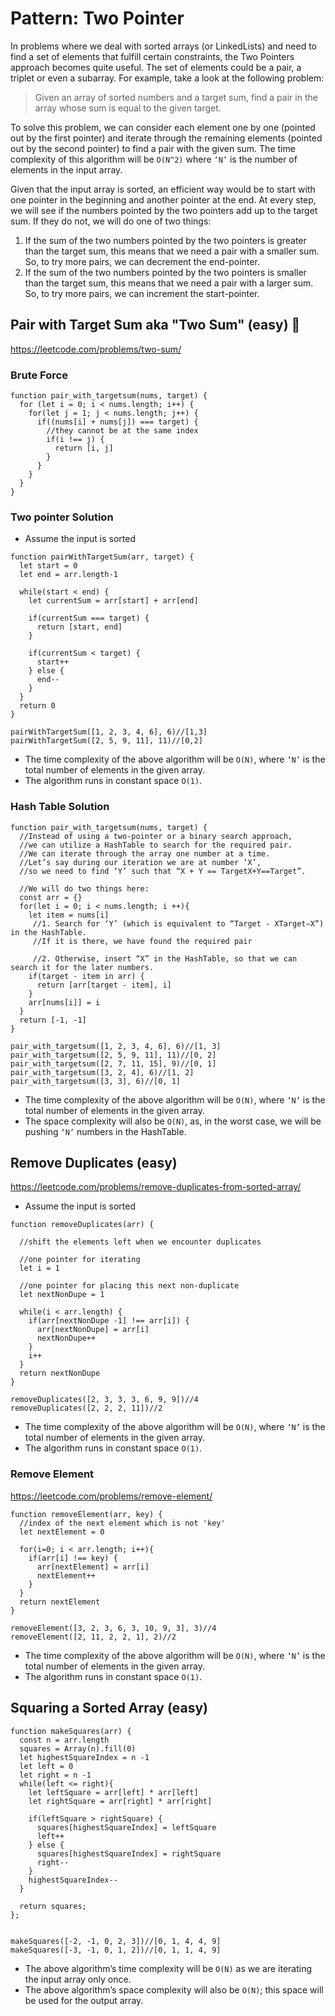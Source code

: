 # Pattern: Two Pointer

In problems where we deal with sorted arrays (or LinkedLists) and need to find a set of elements that fulfill certain constraints, the Two Pointers approach becomes quite useful. The set of elements could be a pair, a triplet or even a subarray. For example, take a look at the following problem:

> Given an array of sorted numbers and a target sum, find a pair in the array whose sum is equal to the given target.

To solve this problem, we can consider each element one by one (pointed out by the first pointer) and iterate through the remaining elements (pointed out by the second pointer) to find a pair with the given sum. The time complexity of this algorithm will be `O(N^2)` where `‘N’` is the number of elements in the input array.

Given that the input array is sorted, an efficient way would be to start with one pointer in the beginning and another pointer at the end. At every step, we will see if the numbers pointed by the two pointers add up to the target sum. If they do not, we will do one of two things:
1. If the sum of the two numbers pointed by the two pointers is greater than the target sum, this means that we need a pair with a smaller sum. So, to try more pairs, we can decrement the end-pointer.
2. If the sum of the two numbers pointed by the two pointers is smaller than the target sum, this means that we need a pair with a larger sum. So, to try more pairs, we can increment the start-pointer.

## Pair with Target Sum  aka "Two Sum" (easy) 🌴 
https://leetcode.com/problems/two-sum/



### Brute Force

````
function pair_with_targetsum(nums, target) {
  for (let i = 0; i < nums.length; i++) {
    for(let j = 1; j < nums.length; j++) {
      if((nums[i] + nums[j]) === target) {
        //they cannot be at the same index
        if(i !== j) {
          return [i, j]
        }
      } 
    }
  }
}
````

### Two pointer Solution
* Assume the input is sorted
````
function pairWithTargetSum(arr, target) {
  let start = 0
  let end = arr.length-1
  
  while(start < end) {
    let currentSum = arr[start] + arr[end]
    
    if(currentSum === target) {
      return [start, end]
    }
    
    if(currentSum < target) {
      start++
    } else {
      end--
    }
  }
  return 0  
}

pairWithTargetSum([1, 2, 3, 4, 6], 6)//[1,3]
pairWithTargetSum([2, 5, 9, 11], 11)//[0,2]
````
- The time complexity of the above algorithm will be `O(N)`, where `‘N’` is the total number of elements in the given array.
- The algorithm runs in constant space `O(1)`.

### Hash Table Solution 
````
function pair_with_targetsum(nums, target) {
  //Instead of using a two-pointer or a binary search approach, 
  //we can utilize a HashTable to search for the required pair. 
  //We can iterate through the array one number at a time. 
  //Let’s say during our iteration we are at number ‘X’, 
  //so we need to find ‘Y’ such that “X + Y == TargetX+Y==Target”. 
  
  //We will do two things here:
  const arr = {}
  for(let i = 0; i < nums.length; i ++){
    let item = nums[i]
     //1. Search for ‘Y’ (which is equivalent to “Target - XTarget−X”) in the HashTable. 
     //If it is there, we have found the required pair
     
     //2. Otherwise, insert “X” in the HashTable, so that we can search it for the later numbers.
    if(target - item in arr) {
      return [arr[target - item], i]
    }
    arr[nums[i]] = i
  }
  return [-1, -1]
}

pair_with_targetsum([1, 2, 3, 4, 6], 6)//[1, 3]
pair_with_targetsum([2, 5, 9, 11], 11)//[0, 2]
pair_with_targetsum([2, 7, 11, 15], 9)//[0, 1]
pair_with_targetsum([3, 2, 4], 6)//[1, 2]
pair_with_targetsum([3, 3], 6)//[0, 1]
````

- The time complexity of the above algorithm will be `O(N)`, where `‘N’` is the total number of elements in the given array.
- The space complexity will also be `O(N)`, as, in the worst case, we will be pushing `‘N’` numbers in the HashTable.
## Remove Duplicates (easy)
https://leetcode.com/problems/remove-duplicates-from-sorted-array/

* Assume the input is sorted
````
function removeDuplicates(arr) {

  //shift the elements left when we encounter duplicates
  
  //one pointer for iterating
  let i = 1
  
  //one pointer for placing this next non-duplicate
  let nextNonDupe = 1

  while(i < arr.length) {
    if(arr[nextNonDupe -1] !== arr[i]) {
      arr[nextNonDupe] = arr[i]
      nextNonDupe++
    }
    i++
  }
  return nextNonDupe  
}

removeDuplicates([2, 3, 3, 3, 6, 9, 9])//4
removeDuplicates([2, 2, 2, 11])//2
````
- The time complexity of the above algorithm will be `O(N)`, where `‘N’` is the total number of elements in the given array.
- The algorithm runs in constant space `O(1)`.

### Remove Element
https://leetcode.com/problems/remove-element/

````
function removeElement(arr, key) {
  //index of the next element which is not 'key'
  let nextElement = 0
  
  for(i=0; i < arr.length; i++){
    if(arr[i] !== key) {
      arr[nextElement] = arr[i]
      nextElement++
    }
  }
  return nextElement
}

removeElement([3, 2, 3, 6, 3, 10, 9, 3], 3)//4
removeElement([2, 11, 2, 2, 1], 2)//2
````
- The time complexity of the above algorithm will be `O(N)`, where `‘N’` is the total number of elements in the given array.
- The algorithm runs in constant space `O(1)`.

## Squaring a Sorted Array (easy)
````
function makeSquares(arr) {
  const n = arr.length
  squares = Array(n).fill(0)
  let highestSquareIndex = n -1
  let left = 0
  let right = n -1
  while(left <= right){
    let leftSquare = arr[left] * arr[left]
    let rightSquare = arr[right] * arr[right]
    
    if(leftSquare > rightSquare) {
      squares[highestSquareIndex] = leftSquare
      left++
    } else {
      squares[highestSquareIndex] = rightSquare
      right--
    }
    highestSquareIndex--
  }
  
  return squares;
};


makeSquares([-2, -1, 0, 2, 3])//[0, 1, 4, 4, 9]
makeSquares([-3, -1, 0, 1, 2])//[0, 1, 1, 4, 9]
````
- The above algorithm’s time complexity will be `O(N)` as we are iterating the input array only once.
- The above algorithm’s space complexity will also be `O(N)`; this space will be used for the output array.
